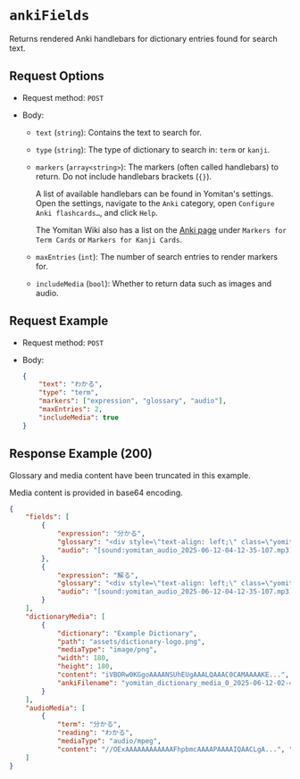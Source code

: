 # `ankiFields`

Returns rendered Anki handlebars for dictionary entries found for search text.

## Request Options

- Request method: `POST`

- Body:

    - `text` (`string`): Contains the text to search for.

    - `type` (`string`): The type of dictionary to search in: `term` or `kanji`.

    - `markers` (`array<string>`): The markers (often called handlebars) to return. Do not include handlebars brackets (`{}`).

        A list of available handlebars can be found in Yomitan's settings. Open the settings, navigate to the `Anki` category, open `Configure Anki flashcards…`, and click `Help`.

        The Yomitan Wiki also has a list on the [Anki page](https://yomitan.wiki/anki/) under `Markers for Term Cards` or `Markers for Kanji Cards`.

    - `maxEntries` (`int`): The number of search entries to render markers for.

    - `includeMedia` (`bool`): Whether to return data such as images and audio.

## Request Example

- Request method: `POST`

- Body:
    ```json
    {
        "text": "わかる",
        "type": "term",
        "markers": ["expression", "glossary", "audio"],
        "maxEntries": 2,
        "includeMedia": true
    }
    ```

## Response Example (200)

Glossary and media content have been truncated in this example.

Media content is provided in base64 encoding.

```json
{
    "fields": [
        {
            "expression": "分かる",
            "glossary": "<div style=\"text-align: left;\" class=\"yomitan-glossary\"><i>(priority form, ★, Jitendex.org [2025-05-13])</i> <span><ul style=\"list-style-type:&quot;＊&quot;\" lang=\"ja\"><li><span title=\"Godan verb with 'ru' ending\"...",
            "audio": "[sound:yomitan_audio_2025-06-12-04-12-35-107.mp3]"
        },
        {
            "expression": "解る",
            "glossary": "<div style=\"text-align: left;\" class=\"yomitan-glossary\"><i>(priority form, ★, Jitendex.org [2025-05-13])</i> <span><ul style=\"list-style-type:&quot;＊&quot;\" lang=\"ja\"><li><span title=\"Godan verb with 'ru' ending\"...",
            "audio": "[sound:yomitan_audio_2025-06-12-04-12-35-107.mp3]"
        }
    ],
    "dictionaryMedia": [
        {
            "dictionary": "Example Dictionary",
            "path": "assets/dictionary-logo.png",
            "mediaType": "image/png",
            "width": 180,
            "height": 180,
            "content": "iVBORw0KGgoAAAANSUhEUgAAALQAAAC0CAMAAAAKE...",
            "ankiFilename": "yomitan_dictionary_media_0_2025-06-12-02-45-04-307.png"
        }
    ],
    "audioMedia": [
        {
            "term": "分かる",
            "reading": "わかる",
            "mediaType": "audio/mpeg",
            "content": "//OExAAAAAAAAAAAAFhpbmcAAAAPAAAAIQAACLgA...", "ankiFilename": "yomitan_audio_2025-06-12-04-12-35-107.mp3"}
    ]
}
```
